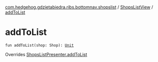 [com.hedgehog.gdzietabiedra.ribs.bottomnav.shopslist](../index.md) / [ShopsListView](index.md) / [addToList](./add-to-list.md)

# addToList

`fun addToList(shop: Shop): `[`Unit`](https://kotlinlang.org/api/latest/jvm/stdlib/kotlin/-unit/index.html)

Overrides [ShopsListPresenter.addToList](../-shops-list-interactor/-shops-list-presenter/add-to-list.md)

